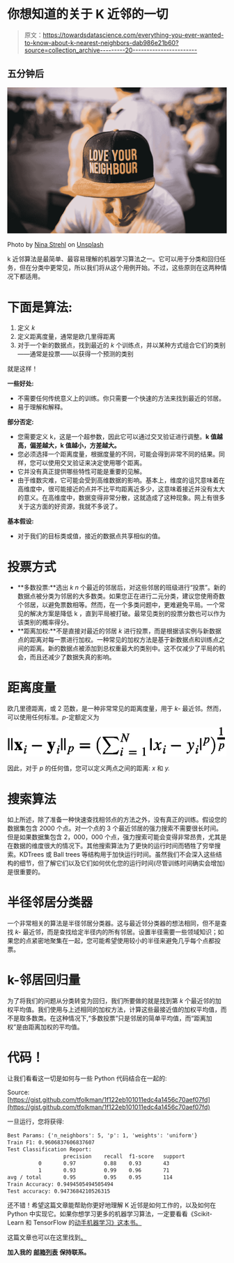 # 你想知道的关于 K 近邻的一切

> 原文：<https://towardsdatascience.com/everything-you-ever-wanted-to-know-about-k-nearest-neighbors-dab986e21b60?source=collection_archive---------20----------------------->

## 五分钟后

![](img/ab9ed370a21affbc7d4f596c19f0e405.png)

Photo by [Nina Strehl](https://unsplash.com/@ninastrehl?utm_source=medium&utm_medium=referral) on [Unsplash](https://unsplash.com?utm_source=medium&utm_medium=referral)

k 近邻算法是最简单、最容易理解的机器学习算法之一。它可以用于分类和回归任务，但在分类中更常见，所以我们将从这个用例开始。不过，这些原则在这两种情况下都适用。

# **下面是算法:**

1.  定义 *k*
2.  定义距离度量，通常是欧几里得距离
3.  对于一个新的数据点，找到最近的 *k* 个训练点，并以某种方式组合它们的类别——通常是投票——以获得一个预测的类别

就是这样！

**一些好处:**

*   不需要任何传统意义上的训练。你只需要一个快速的方法来找到最近的邻居。
*   易于理解和解释。

**部分否定:**

*   您需要定义 k，这是一个超参数，因此它可以通过交叉验证进行调整。**k 值越高，偏差越大，k 值越小，方差越大。**
*   您必须选择一个距离度量，根据度量的不同，可能会得到非常不同的结果。同样，您可以使用交叉验证来决定使用哪个距离。
*   它并没有真正提供哪些特性可能是重要的见解。
*   由于维数灾难，它可能会受到高维数据的影响。基本上，维度的诅咒意味着在高维度中，很可能接近的点并不比平均距离近多少，这意味着接近并没有太大的意义。在高维度中，数据变得非常分散，这就造成了这种现象。网上有很多关于这方面的好资源，我就不多说了。

**基本假设:**

*   对于我们的目标类或值，接近的数据点共享相似的值。

# **投票方式**

*   **多数投票:**选出 *k n* 个最近的邻居后，对这些邻居的班级进行“投票”。新的数据点被分类为邻居的大多数类。如果您正在进行二元分类，建议您使用奇数个邻居，以避免票数相等。然而，在一个多类问题中，更难避免平局。一个常见的解决方案是降低 k ，直到平局被打破。最常见类别的投票分数也可以作为该类别的概率得分。
*   **距离加权:**不是直接对最近的邻居 *k* 进行投票，而是根据该实例与新数据点的距离对每一票进行加权。一种常见的加权方法是基于新数据点和训练点之间的距离。新的数据点被添加到总权重最大的类别中。这不仅减少了平局的机会，而且还减少了数据失真的影响。

# 距离度量

欧几里德距离，或 2 范数，是一种非常常见的距离度量，用于 *k-* 最近邻。然而，可以使用任何标准。*p*-定额定义为

![](img/1c1ffeb5073b577fcbe88d6b6ec3eca8.png)

因此，对于 *p* 的任何值，您可以定义两点之间的距离: *x* 和 *y.*

# 搜索算法

如上所述，除了准备一种快速查找相邻点的方法之外，没有真正的训练。假设您的数据集包含 2000 个点。对一个点的 3 个最近邻居的强力搜索不需要很长时间。但是如果数据集包含 2，000，000 个点，强力搜索可能会变得非常昂贵，尤其是在数据的维度很大的情况下。其他搜索算法为了更快的运行时间而牺牲了穷举搜索。KDTrees 或 Ball trees 等结构用于加快运行时间。虽然我们不会深入这些结构的细节，但了解它们以及它们如何优化您的运行时间(尽管训练时间确实会增加)是很重要的。

# 半径邻居分类器

一个非常相关的算法是半径邻居分类器。这与最近邻分类器的想法相同，但不是查找 *k-* 最近邻，而是查找给定半径内的所有邻居。设置半径需要一些领域知识；如果您的点紧密地聚集在一起，您可能希望使用较小的半径来避免几乎每个点都投票。

# k-邻居回归量

为了将我们的问题从分类转变为回归，我们所要做的就是找到第 *k* 个最近邻的加权平均值。我们使用与上述相同的加权方法，计算这些最接近值的加权平均值，而不是取多数类。在这种情况下,“多数投票”只是邻居的简单平均值，而“距离加权”是由距离加权的平均值。

# 代码！

让我们看看这一切是如何与一些 Python 代码结合在一起的:

Source: [https://gist.github.com/tfolkman/1f122eb101011edc4a1456c70aef07fd](https://gist.github.com/tfolkman/1f122eb101011edc4a1456c70aef07fd)

一旦运行，您将获得:

```
Best Params: {'n_neighbors': 5, 'p': 1, 'weights': 'uniform'} 
Train F1: 0.9606837606837607 
Test Classification Report:             
                  precision    recall  f1-score   support            
          0       0.97         0.88    0.93       43  
          1       0.93         0.99    0.96       71  
avg / total       0.95         0.95    0.95       114  
Train Accuracy: 0.9494505494505494 
Test accuracy: 0.9473684210526315
```

还不错！希望这篇文章能帮助你更好地理解 K 近邻是如何工作的，以及如何在 Python 中实现它。如果你想学习更多的机器学习算法，一定要看看《Scikit-Learn 和 TensorFlow 的[动手机器学习》这本书。](https://amzn.to/38cz74r)

这篇文章也可以在这里找到[。](https://learningwithdata.com/posts/tylerfolkman/everything-you-ever-wanted-to-know-about-k-nearest-neighbors-dab986e21b60/)

**加入我的** [**邮箱列表**](https://upscri.be/lg7gvt) **保持联系。**